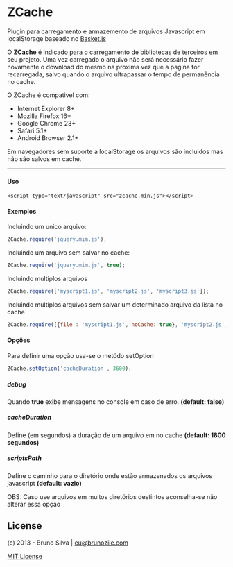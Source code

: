 # ZCache

Plugin para carregamento e armazemento de arquivos Javascript em localStorage
baseado no [Basket.js](http://addyosmani.github.com/basket.js)

O **ZCache** é indicado para o carregamento de bibliotecas de terceiros em seu projeto.
Uma vez carregado o arquivo não será necessário fazer novamente o download do mesmo
na proxima vez que a pagina for recarregada, salvo quando o arquivo ultrapassar o
tempo de permanência no cache.

O ZCache é compativel com:
* Internet Explorer 8+
* Mozilla Firefox 16+
* Google Chrome 23+
* Safari 5.1+
* Android Browser 2.1+

Em navegadores sem suporte a localStorage os arquivos são incluidos mas não
são salvos em cache.

---

#### Uso 
```
<script type="text/javascript" src="zcache.min.js"></script>
```

#### Exemplos

Incluindo um unico arquivo:

```javascript
ZCache.require('jquery.mim.js');
```

Incluindo um arquivo sem salvar no cache:

```javascript
ZCache.require('jquery.mim.js', true);
```

Incluindo multiplos arquivos

```javascript
ZCache.require(['myscript1.js', 'myscript2.js', 'myscript3.js']);
```

Incluindo multiplos arquivos sem salvar um determinado arquivo da lista no cache
```javascript
ZCache.require([{file : 'myscript1.js', noCache: true}, 'myscript2.js', 'myscript3.js']);
```



#### Opções

Para definir uma opção usa-se o metódo setOption
```javascript
ZCache.setOption('cacheDuration', 3600);
```

##### debug
Quando **true** exibe mensagens no console em caso de erro. **(default: false)**

##### cacheDuration
Define (em segundos) a duração de um arquivo em no cache **(default: 1800 segundos)**

##### scriptsPath
Define o caminho para o diretório onde estão armazenados os arquivos javascript **(default: vazio)**

OBS: Caso use arquivos em muitos diretórios destintos aconselha-se não alterar essa opção




## License
(c) 2013 - Bruno Silva | eu@brunoziie.com 

[MIT License](http://en.wikipedia.org/wiki/MIT_License)